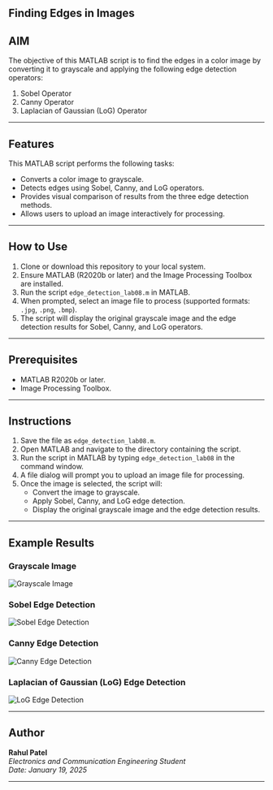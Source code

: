 ## Finding Edges in Images

## AIM
The objective of this MATLAB script is to find the edges in a color image by converting it to grayscale and applying the following edge detection operators:
1. Sobel Operator
2. Canny Operator
3. Laplacian of Gaussian (LoG) Operator

---

## Features
This MATLAB script performs the following tasks:
- Converts a color image to grayscale.
- Detects edges using Sobel, Canny, and LoG operators.
- Provides visual comparison of results from the three edge detection methods.
- Allows users to upload an image interactively for processing.

---

## How to Use
1. Clone or download this repository to your local system.
2. Ensure MATLAB (R2020b or later) and the Image Processing Toolbox are installed.
3. Run the script `edge_detection_lab08.m` in MATLAB.
4. When prompted, select an image file to process (supported formats: `.jpg`, `.png`, `.bmp`).
5. The script will display the original grayscale image and the edge detection results for Sobel, Canny, and LoG operators.

---

## Prerequisites
- MATLAB R2020b or later.
- Image Processing Toolbox.

---

## Instructions
1. Save the file as `edge_detection_lab08.m`.
2. Open MATLAB and navigate to the directory containing the script.
3. Run the script in MATLAB by typing `edge_detection_lab08` in the command window.
4. A file dialog will prompt you to upload an image file for processing.
5. Once the image is selected, the script will:
   - Convert the image to grayscale.
   - Apply Sobel, Canny, and LoG edge detection.
   - Display the original grayscale image and the edge detection results.

---

## Example Results

### Grayscale Image
![Grayscale Image](https://github.com/user-attachments/assets/7d3425b5-b3b2-4920-a98f-04927bdd381e)

### Sobel Edge Detection
![Sobel Edge Detection](https://github.com/user-attachments/assets/21d49a8b-d514-4812-b9f9-cde8259cb24f)

### Canny Edge Detection
![Canny Edge Detection](https://github.com/user-attachments/assets/3c27b738-2489-4a3b-8197-9f0e609ef162)

### Laplacian of Gaussian (LoG) Edge Detection
![LoG Edge Detection](https://github.com/user-attachments/assets/a5a04f62-6b31-4c34-81d6-2a54f2933944)

---

## Author
**Rahul Patel**  
*Electronics and Communication Engineering Student*  
*Date: January 19, 2025*

---
